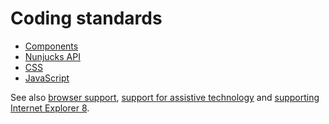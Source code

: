 # Coding standards

- [Components](components.md)
- [Nunjucks API](nunjucks-api.md)
- [CSS](css.md)
- [JavaScript](js.md)

See also [browser support](../../../README.md#browser-support), [support for assistive technology](../../../README.md#assistive-technology-support) and [supporting Internet Explorer 8](../../installation/supporting-internet-explorer-8.md).
